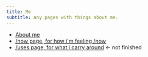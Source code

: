 ```yaml
---
title: Me
subtitle: Any pages with things about me.
---
```


- [About me](/about)
- [/now page, for how i'm feeling /now](/now)
- [/uses page, for what i carry around](/uses) <- not finished
